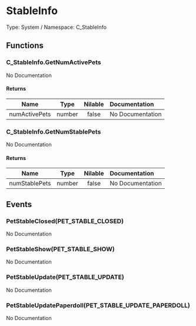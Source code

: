 # StableInfo

Type: System / Namespace: C_StableInfo

## Functions

### C_StableInfo.GetNumActivePets

No Documentation
#### Returns
|Name|Type|Nilable|Documentation|
|:---:|:---:|:---:|:---|
|numActivePets|number|false|No Documentation|
### C_StableInfo.GetNumStablePets

No Documentation
#### Returns
|Name|Type|Nilable|Documentation|
|:---:|:---:|:---:|:---|
|numStablePets|number|false|No Documentation|
## Events

### PetStableClosed(PET_STABLE_CLOSED)

No Documentation
### PetStableShow(PET_STABLE_SHOW)

No Documentation
### PetStableUpdate(PET_STABLE_UPDATE)

No Documentation
### PetStableUpdatePaperdoll(PET_STABLE_UPDATE_PAPERDOLL)

No Documentation